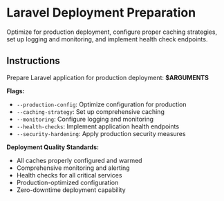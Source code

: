 # Laravel Deployment Preparation

Optimize for production deployment, configure proper caching strategies, set up logging and monitoring, and implement health check endpoints.

## Instructions

Prepare Laravel application for production deployment: **$ARGUMENTS**

**Flags:**
- `--production-config`: Optimize configuration for production
- `--caching-strategy`: Set up comprehensive caching
- `--monitoring`: Configure logging and monitoring
- `--health-checks`: Implement application health endpoints
- `--security-hardening`: Apply production security measures

**Deployment Quality Standards:**
- All caches properly configured and warmed
- Comprehensive monitoring and alerting
- Health checks for all critical services
- Production-optimized configuration
- Zero-downtime deployment capability